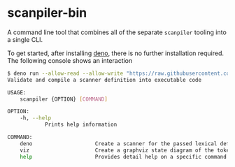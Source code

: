 # scanpiler-bin

A command line tool that combines all of the separate `scanpiler` tooling into a single CLI.

To get started, after installing [deno](https://deno.home), there is no further installation required.  The following console shows an interaction

```bash
$ deno run --allow-read --allow-write "https://raw.githubusercontent.com/littlelanguages/scanpiler-cli/main/mod.ts" help
Validate and compile a scanner definition into executable code

USAGE:
    scanpiler {OPTION} [COMMAND]

OPTION:
    -h, --help
            Prints help information

COMMAND:
    deno                    Create a scanner for the passed lexical definition in Deno Typescript
    viz                     Create a graphviz state diagram of the token NFA and DFA
    help                    Provides detail help on a specific command
```